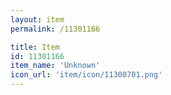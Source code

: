 ```yaml
---
layout: item
permalink: /11301166

title: Item
id: 11301166
item_name: 'Unknown'
icon_url: 'item/icon/11300701.png'
---
```

